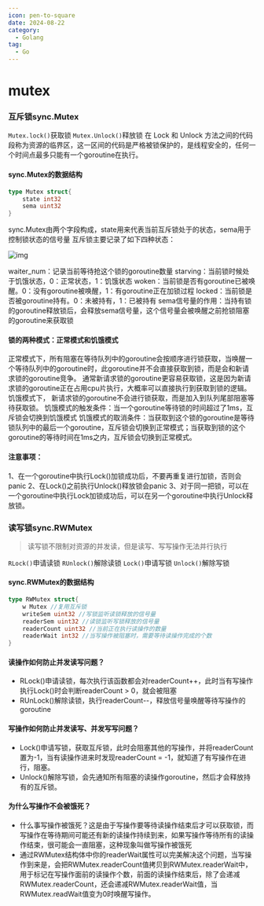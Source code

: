```yaml
---
icon: pen-to-square
date: 2024-08-22
category:
  - Golang
tag:
  - Go
---
```

# mutex

### 互斥锁sync.Mutex

`Mutex.lock()`获取锁
`Mutex.Unlock()`释放锁
在 Lock 和 Unlock 方法之间的代码段称为资源的临界区，这一区间的代码是严格被锁保护的，是线程安全的，任何一个时间点最多只能有一个goroutine在执行。

#### sync.Mutex的数据结构

```go
type Mutex struct{
	state int32
	sema uint32
}
```
sync.Mutex由两个字段构成，state用来代表当前互斥锁处于的状态，sema用于控制锁状态的信号量
互斥锁主要记录了如下四种状态：

![img](https://p3-juejin.byteimg.com/tos-cn-i-k3u1fbpfcp/eb72ab82c1a044f2ba460f472af7bf96~tplv-k3u1fbpfcp-zoom-in-crop-mark:3024:0:0:0.awebp)

waiter_num：记录当前等待抢这个锁的goroutine数量
starving：当前锁时候处于饥饿状态，0：正常状态，1：饥饿状态
woken：当前锁是否有goroutine已被唤醒。0：没有goroutine被唤醒，1：有goroutine正在加锁过程
locked：当前锁是否被goroutine持有。0：未被持有，1：已被持有
sema信号量的作用：当持有锁的goroutine释放锁后，会释放sema信号量，这个信号量会被唤醒之前抢锁阻塞的goroutine来获取锁

#### 锁的两种模式：正常模式和饥饿模式

正常模式下，所有阻塞在等待队列中的goroutine会按顺序进行锁获取，当唤醒一个等待队列中的goroutine时，此goroutine并不会直接获取到锁，而是会和新请求锁的goroutine竞争。    通常新请求锁的goroutine更容易获取锁，这是因为新请求锁的goroutine正在占用cpu片执行，大概率可以直接执行到获取到锁的逻辑。
饥饿模式下， 新请求锁的goroutine不会进行锁获取，而是加入到队列尾部阻塞等待获取锁。
饥饿模式的触发条件：当一个goroutine等待锁的时间超过了1ms，互斥锁会切换到饥饿模式
饥饿模式的取消条件：当获取到这个锁的goroutine是等待锁队列中的最后一个goroutine，互斥锁会切换到正常模式；当获取到锁的这个goroutine的等待时间在1ms之内，互斥锁会切换到正常模式。

#### 注意事项：

1、在一个goroutine中执行Lock()加锁成功后，不要再重复进行加锁，否则会panic
2、在Lock()之前执行Unlock()释放锁会panic
3、对于同一把锁，可以在一个goroutine中执行Lock加锁成功后，可以在另一个goroutine中执行Unlock释放锁。

### 读写锁sync.RWMutex

> 读写锁不限制对资源的并发读，但是读写、写写操作无法并行执行

`RLock()`申请读锁
`RUnlock()`解除读锁
`Lock()`申请写锁
`Unlock()`解除写锁

#### sync.RWMutex的数据结构

```go
type RWMutex struct{
	w Mutex //复用互斥锁
	writeSem uint32 //写锁监听读锁释放的信号量
	readerSem uint32 //读锁监听写锁释放的信号量
	readerCount uint32 //当前正在执行读操作的数量
	readerWait int32 //当写操作被阻塞时，需要等待读操作完成的个数
}
```

#### 读操作如何防止并发读写问题？

 - RLock()申请读锁，每次执行该函数都会对readerCount++，此时当有写操作执行Lock()时会判断readerCount > 0，就会被阻塞
 - RUnLock()解除读锁，执行readerCount--，释放信号量唤醒等待写操作的goroutine

#### 写操作如何防止并发读写、并发写写问题？

 - Lock()申请写锁，获取互斥锁，此时会阻塞其他的写操作，并将readerCount置为-1，当有读操作进来时发现readerCount = -1，就知道了有写操作在进行，阻塞。
 - Unlock()解除写锁，会先通知所有阻塞的读操作goroutine，然后才会释放持有的互斥锁。

#### 为什么写操作不会被饿死？

 - 什么事写操作被饿死？这是由于写操作要等待读操作结束后才可以获取锁，而写操作在等待期间可能还有新的读操作持续到来，如果写操作等待所有的读操作结束，很可能会一直阻塞，这种现象叫做写操作被饿死
 - 通过RWMutex结构体中你的readerWait属性可以完美解决这个问题，当写操作到来是，会把RWMutex.readerCount值拷贝到RWMutex.readerWait中，用于标记在写操作面前的读操作个数，前面的读操作结束后，除了会递减RWMutex.readerCount，还会递减RWMutex.readerWait值，当RWMutex.readWait值变为0时唤醒写操作。

